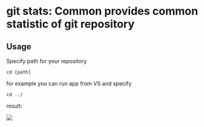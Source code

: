 # git stats: Common provides common statistic of git repository

## Usage

Specify path for your repository

	cd [path]

for example you can run app from VS and specify

	cd ../

result:

![](http://content.screencast.com/users/JFFby/folders/Snagit/media/f0bb672b-9479-41c0-829a-9486c6b5073b/11.20.2016-13.45.png)
